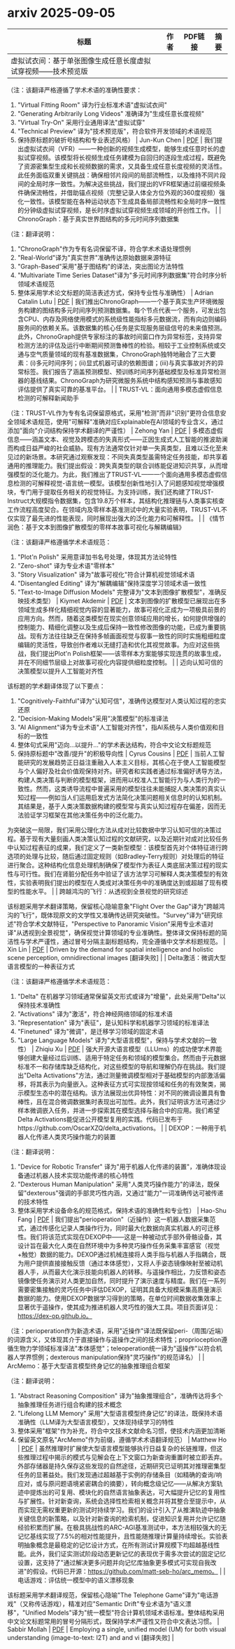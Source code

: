 # arxiv 2025-09-05

| 标题 | 作者 | PDF链接 |  摘要 |
|------|------|--------|------|
| 虚拟试衣间：基于单张图像生成任意长度虚拟试穿视频——技术预览版

（注：该翻译严格遵循了学术术语的准确性要求：
1. "Virtual Fitting Room" 译为行业标准术语"虚拟试衣间"
2. "Generating Arbitrarily Long Videos" 准确译为"生成任意长度视频"
3. "Virtual Try-On" 采用行业通用译法"虚拟试穿"
4. "Technical Preview" 译为"技术预览版"，符合软件开发领域的术语规范
5. 保持原标题的破折号结构和专业表述风格） | Jun-Kun Chen | [PDF](http://arxiv.org/pdf/2509.04450v1) | 我们提出虚拟试衣间（VFR）——一种创新的视频生成模型，能够生成任意时长的虚拟试穿视频。该模型将长视频生成任务建模为自回归的逐段生成过程，既避免了资源密集型生成和长视频数据的需求，又具备生成任意长度视频的灵活性。此任务面临双重关键挑战：确保相邻片段间的局部流畅性，以及维持不同片段间的全局时序一致性。为解决这些挑战，我们提出的VFR框架通过前缀视频条件确保流畅性，并借助锚点视频（完整记录人体全方位外观的360度视频）强化一致性。该模型能在各种运动状态下生成具备局部流畅性和全局时序一致性的分钟级虚拟试穿视频，是长时序虚拟试穿视频生成领域的开创性工作。 |
| ChronoGraph：基于真实世界图结构的多元时间序列数据集

（注：翻译说明：
1. "ChronoGraph"作为专有名词保留不译，符合学术术语处理惯例
2. "Real-World"译为"真实世界"准确传达原始数据来源特征
3. "Graph-Based"采用"基于图结构"的译法，突出图论方法特性
4. "Multivariate Time Series Dataset"译为"多元时间序列数据集"符合时序分析领域术语规范
5. 整体采用学术论文标题的简洁表述方式，保持专业性与准确性） | Adrian Catalin Lutu | [PDF](http://arxiv.org/pdf/2509.04449v1) | 我们推出ChronoGraph——一个基于真实生产环境微服务构建的图结构多元时间序列预测数据集。每个节点代表一个服务，可发出包含CPU、内存及网络使用模式的系统级性能指标多元数据流，而有向边则编码服务间的依赖关系。该数据集的核心任务是实现服务层级信号的未来值预测。此外，ChronoGraph提供专家标注的事故时间窗口作为异常标签，支持异常检测方法的评估及运行中断期间预测鲁棒性的检验。相较于工业控制系统或交通与空气质量领域的现有基准数据集，ChronoGraph独特地融合了三大要素：(i)多元时间序列；(ii)显式机器可读的依赖图谱；(iii)与真实事故对齐的异常标签。我们报告了涵盖预测模型、预训练时间序列基础模型及标准异常检测器的基线结果。ChronoGraph为研究微服务系统中结构感知预测与事故感知评估提供了真实可靠的基准平台。 |
| TRUST-VL：面向通用多模态虚假信息检测的可解释新闻助手

（注：TRUST-VL作为专有名词保留原格式，采用"检测"而非"识别"更符合信息安全领域术语规范，使用"可解释"准确对应Explainable在AI领域的专业含义，通过添加"面向"介词结构保持学术翻译的严谨性） | Zehong Yan | [PDF](http://arxiv.org/pdf/2509.04448v1) | 多模态虚假信息——涵盖文本、视觉及跨模态的失真形式——正因生成式人工智能的推波助澜而构成日益严峻的社会威胁。现有方法通常仅针对单一失真类型，且难以泛化至未见过的新场景。本研究通过观察发现：不同失真类型虽需特定任务技能，却共享着通用的推理能力。我们提出假设：跨失真类型的联合训练能促进知识共享，从而增强模型的泛化能力。为此，我们推出了TRUST-VL——一个面向通用多模态虚假信息检测的可解释视觉-语言统一模型。该模型创新性地引入了问题感知视觉增强模块，专门用于提取任务相关的视觉特征。为支持训练，我们还构建了TRUST-Instruct大规模指令数据集，包含19.8万个样本，其结构化推理链与人类事实核查工作流程高度契合。在领域内及零样本基准测试中的大量实验表明，TRUST-VL不仅实现了最先进的性能表现，同时展现出强大的泛化能力和可解释性。 |
| 《情节润色：基于文本到图像扩散模型的零样本故事可视化与解耦编辑》

（注：该翻译严格遵循学术术语规范：
1. "Plot'n Polish" 采用意译加书名号处理，体现其方法论特性
2. "Zero-shot" 译为专业术语"零样本"
3. "Story Visualization" 译为"故事可视化"符合计算机视觉领域术语
4. "Disentangled Editing" 译为"解耦编辑"保持深度学习领域术语一致性
5. "Text-to-Image Diffusion Models" 完整译为"文本到图像扩散模型"，准确反映技术类型） | Kiymet Akdemir | [PDF](http://arxiv.org/pdf/2509.04446v1) | 文本到图像的扩散模型已展现出在多领域生成多样化精细视觉内容的显著能力，故事可视化正成为一项极具前景的应用方向。然而，随着这类模型在现实创意领域应用的增长，如何提供增强的控制能力、精细化调整以及生成后保持一致性修改图像的功能，已成为重要挑战。现有方法往往缺乏在保持多帧画面视觉与叙事一致性的同时实施粗细粒度编辑的灵活性，导致创作者难以无缝打造和优化其视觉故事。为应对这些挑战，我们提出Plot'n Polish框架——该零样本方案能够实现连贯的故事生成，并在不同细节层级上对故事可视化内容提供细粒度控制。 |
| 迈向认知可信的决策模型以提升人工智能对齐性

该标题的学术翻译体现了以下要点：
1. "Cognitively-Faithful"译为"认知可信"，准确传达模型对人类认知过程的忠实还原
2. "Decision-Making Models"采用"决策模型"的标准译法
3. "AI Alignment"译为专业术语"人工智能对齐性"，指AI系统与人类价值观和目标的一致性
4. 整体句式采用"迈向...以提升..."的学术表达结构，符合中文论文标题规范
5. 保持原标题中"改善/提升"的积极导向性 | Cyrus Cousins | [PDF](http://arxiv.org/pdf/2509.04445v1) | 当前人工智能研究的发展趋势正日益注重融入人本主义目标，其核心在于使人工智能模型与个人偏好及社会价值观保持对齐。研究者和实践者通过标准偏好诱导方法，构建人类决策与判断的模型框架，进而用以校准人工智能行为与人类行为的一致性。然而，这类诱导流程中普遍采用的模型往往未能捕捉人类决策的真实认知过程——例如当人们运用启发式方法简化决策问题相关信息时的认知机制。其结果是，基于人类决策数据构建的模型常与真实认知过程存在偏差，因而无法验证学习框架在其他决策任务中的泛化能力。

为突破这一局限，我们采用公理化方法从成对比较数据中学习认知可信的决策过程。基于现有大量刻画人类决策认知过程的文献研究，以及近期针对成对比较任务中认知过程表征的成果，我们定义了一类新型模型：该模型首先对个体特征进行跨选项的处理与比较，随后通过固定规则（如Bradley-Terry规则）对处理后的特征进行聚合。这种结构化信息处理机制确保了模型作为表征人类底层决策过程的现实性与可行性。我们在肾脏分配任务中验证了该方法学习可解释人类决策模型的有效性，实验表明我们提出的模型在人类成对决策任务中的准确度达到或超越了现有模型的性能水平。 |
| 跨越鸿沟的飞行：从透视到全景视觉的研究综述

该标题采用学术翻译策略，保留核心隐喻意象"Flight Over the Gap"译为"跨越鸿沟的飞行"，既体现原文的文学性又准确传达研究突破性。"Survey"译为"研究综述"符合学术文献特征，"Perspective to Panoramic Vision"采用专业术语对译"从透视到全景视觉"，确保视觉计算领域的专业准确性。整体译文保持标题的简洁性与学术严谨性，通过冒号分隔主副标题结构，完全遵循中文学术标题规范。 | Xin Lin | [PDF](http://arxiv.org/pdf/2509.04444v1) | Driven by the demand for spatial intelligence and holistic scene perception,
omnidirectional images  [翻译失败] |
| Delta激活：微调大型语言模型的一种表征方式

（注：该翻译严格遵循学术术语规范：
1. "Delta" 在机器学习领域通常保留英文形式或译为"增量"，此处采用"Delta"以保持技术准确性
2. "Activations" 译为"激活"，符合神经网络领域的标准术语
3. "Representation" 译为"表征"，是认知科学和机器学习领域的标准译法
4. "Finetuned" 译为"微调"，是迁移学习领域的固定术语
5. "Large Language Models" 译为"大型语言模型"，保持与学术文献的一致性） | Zhiqiu Xu | [PDF](http://arxiv.org/pdf/2509.04442v1) | 强大开源大语言模型（LLUms）的成功使学术界能够创建大量经过后训练、适用于特定任务和领域的模型集合。然而由于元数据标准不一和存储库缺乏结构化，对这些模型的导航和理解仍存在挑战。我们提出"Delta Activations"方法，通过测量微调模型相对于基础模型的内部激活偏移，将其表示为向量嵌入。这种表征方式可实现按领域和任务的有效聚类，揭示模型生态中的潜在结构。该方法展现出优异特性：对不同的微调设置具有鲁棒性，且在混合微调数据集时表现出可加性。此外，我们证明该方法可通过少样本微调嵌入任务，并进一步探索其在模型选择与融合中的应用。我们希望Delta Activations能促进公开模型复用的实践。代码已发布于https://github.com/OscarXZQ/delta_activations。 |
| DEXOP：一种用于机器人化传递人类灵巧操作能力的装置

（注：翻译说明：
1. "Device for Robotic Transfer" 译为"用于机器人化传递的装置"，准确体现设备通过机器人技术实现功能传递的核心特性
2. "Dexterous Human Manipulation" 采用"人类灵巧操作能力"的译法，既保留"dexterous"强调的手部灵巧性内涵，又通过"能力"一词准确传达可被传递的技术特性
3. 整体采用学术设备命名的规范格式，保持术语的准确性和专业性） | Hao-Shu Fang | [PDF](http://arxiv.org/pdf/2509.04441v1) | 我们提出"perioperation"（近操作）这一机器人数据采集范式，通过传感化记录人类操作行为，同时最大化数据向真实机器人的可迁移性。我们将该范式实现在DEXOP中——这是一种被动式手部外骨骼设备，其设计旨在最大化人类在自然环境中为多种灵巧操作任务采集丰富感官（视觉+触觉）数据的能力。DEXOP通过机械连接将人类手指与机器人手指耦合，既为用户提供直接接触反馈（通过本体感觉），又将人手姿态镜像映射至被动机器人手，从而最大化演示技能向机器人的转移。与遥操作相比，力反馈和姿态镜像使任务演示对人类更加自然，同时提升了演示速度与精度。我们在一系列需要密集接触的灵巧任务中评估DEXOP，证明其具备大规模采集高质量演示数据的能力。使用DEXOP数据学习得到的策略，在单位时间数据收集效率上显著优于遥操作，使其成为推进机器人灵巧性的强大工具。项目页面详见：https://dex-op.github.io。

（注：perioperation作为新造术语，采用"近操作"译法既保留peri-（周围/近端）的词源含义，又体现其介于直接操作与遥操作之间的技术特性；proprioception遵循生物力学领域标准译法"本体感觉"；teleoperation统一译为"遥操作"以符合机器人学界惯例；dexterous manipulation保持"灵巧操作"的规范译名） |
| ArcMemo：基于大型语言模型终身记忆的抽象推理组合框架

（注：翻译说明：
1. "Abstract Reasoning Composition" 译为"抽象推理组合"，准确传达将多个抽象推理任务进行组合构建的技术概念
2. "Lifelong LLM Memory" 采用"大型语言模型终身记忆"的译法，既保持术语准确性（LLM译为大型语言模型），又体现持续学习的特性
3. 整体采用"框架"作为补充，符合中文技术文献命名习惯，使技术内涵更加清晰
4. 保留英文原名"ArcMemo"作为前缀，遵循学术术语翻译规范） | Matthew Ho | [PDF](http://arxiv.org/pdf/2509.04439v1) | 虽然推理时扩展使大型语言模型能够执行日益复杂的长链推理，但这些推理过程中揭示的模式与见解会在上下文窗口为新查询重置时被立即丢弃。外部存储器是持久保存这些发现的自然途径，近期研究已证明其对推理密集型任务的显著益处。我们发现通过超越基于实例的存储条目（如精确的查询/响应对，或与原问题语境紧密耦合的摘要），转向概念级记忆——从解决方案轨迹中提炼出的可复用、模块化的自然语言抽象表达，可大幅提升记忆的复用性与扩展性。针对新查询，系统会选择性检索相关概念并将其整合至提示中，从而实现无需权重更新的测试时持续学习。我们的设计引入了从推演轨迹中抽象关键信息的新策略，以及针对新查询的检索机制，促进知识复用并允许记忆随经验积累而扩展。在极具挑战性的ARC-AGI基准测试中，本方法相较强大的无记忆基线实现了7.5%的相对性能提升，且性能随推理计算量持续增长。实验表明抽象概念是最稳定的记忆设计方式，在所有测试计算规模下均超越基线性能。此外，我们证实测试阶段动态更新记忆的表现优于需多次尝试的固定记忆设置，这支持了"通过解决更多问题并向记忆库抽象更多模式可实现自我改进"的假设。代码已开源：https://github.com/matt-seb-ho/arc_memo。 |
| 电话游戏：评估统一模型中的语义漂移现象

该标题采用学术翻译规范，保留核心隐喻"The Telephone Game"译为"电话游戏"（又称传话游戏），精准对应"Semantic Drift"专业术语为"语义漂移"，"Unified Models"译为"统一模型"符合计算机领域术语标准。整体结构采用中文论文标题常用的冒号分隔形式，既保持学术严谨性又符合中文表达习惯。 | Sabbir Mollah | [PDF](http://arxiv.org/pdf/2509.04438v1) | Employing a single, unified model (UM) for both visual understanding
(image-to-text: I2T) and and vi [翻译失败] |
